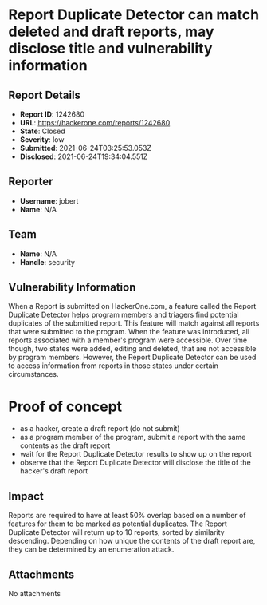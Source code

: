# Report Duplicate Detector can match deleted and draft reports, may disclose title and vulnerability information

## Report Details
- **Report ID**: 1242680
- **URL**: https://hackerone.com/reports/1242680
- **State**: Closed
- **Severity**: low
- **Submitted**: 2021-06-24T03:25:53.053Z
- **Disclosed**: 2021-06-24T19:34:04.551Z

## Reporter
- **Username**: jobert
- **Name**: N/A

## Team
- **Name**: N/A
- **Handle**: security

## Vulnerability Information
When a Report is submitted on HackerOne.com, a feature called the Report Duplicate Detector helps program members and triagers find potential duplicates of the submitted report. This feature will match against all reports that were submitted to the program. When the feature was introduced, all reports associated with a member's program were accessible. Over time though, two states were added, editing and deleted, that are not accessible by program members. However, the Report Duplicate Detector can be used to access information from reports in those states under certain circumstances.

# Proof of concept
- as a hacker, create a draft report (do not submit)
- as a program member of the program, submit a report with the same contents as the draft report
- wait for the Report Duplicate Detector results to show up on the report
- observe that the Report Duplicate Detector will disclose the title of the hacker's draft report

## Impact

Reports are required to have at least 50% overlap based on a number of features for them to be marked as potential duplicates. The Report Duplicate Detector will return up to 10 reports, sorted by similarity descending. Depending on how unique the contents of the draft report are, they can be determined by an enumeration attack.

## Attachments
No attachments

